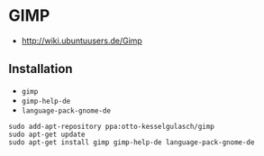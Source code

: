 # GIMP

+   <http://wiki.ubuntuusers.de/Gimp>



## Installation

+   `gimp`
+   `gimp-help-de`
+   `language-pack-gnome-de`

<!---->

    sudo add-apt-repository ppa:otto-kesselgulasch/gimp
    sudo apt-get update
    sudo apt-get install gimp gimp-help-de language-pack-gnome-de
